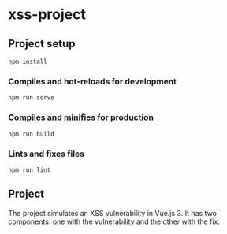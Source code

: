 # xss-project

## Project setup
```
npm install
```

### Compiles and hot-reloads for development
```
npm run serve
```

### Compiles and minifies for production
```
npm run build
```

### Lints and fixes files
```
npm run lint
```

## Project

The project simulates an XSS vulnerability in Vue.js 3. It has two components: one with the vulnerability and the other with the fix.
